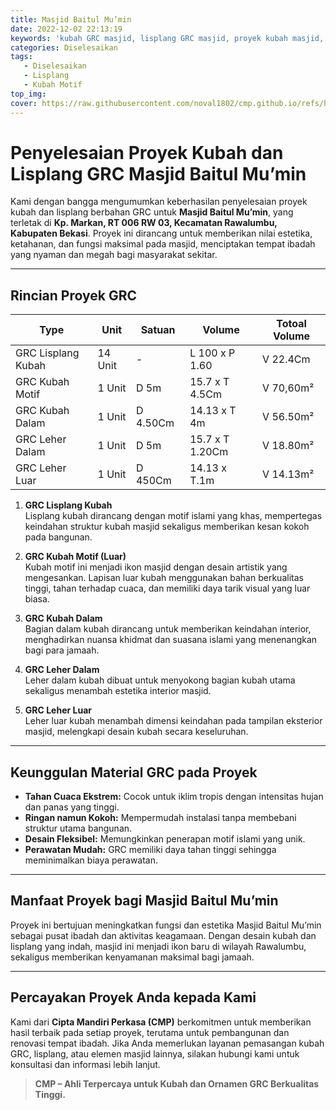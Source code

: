 ```yaml
---
title: Masjid Baitul Mu’min
date: 2022-12-02 22:13:19
keywords: 'kubah GRC masjid, lisplang GRC masjid, proyek kubah masjid, kontraktor kubah GRC, desain kubah islami, renovasi masjid Bekasi, jasa pemasangan GRC, material GRC berkualitas, estetika masjid.'
categories: Diselesaikan
tags: 
   - Diselesaikan
   - Lisplang
   - Kubah Motif
top_img:
cover: https://raw.githubusercontent.com/noval1802/cmp.github.io/refs/heads/main/asset/PHOTO-2025-01-18-17-51-30%20-%20Copy.jpg
---
```


# **Penyelesaian Proyek Kubah dan Lisplang GRC Masjid Baitul Mu’min**

Kami dengan bangga mengumumkan keberhasilan penyelesaian proyek kubah dan lisplang berbahan GRC untuk **Masjid Baitul Mu’min**, yang terletak di **Kp. Markan, RT 006 RW 03, Kecamatan Rawalumbu, Kabupaten Bekasi**. Proyek ini dirancang untuk memberikan nilai estetika, ketahanan, dan fungsi maksimal pada masjid, menciptakan tempat ibadah yang nyaman dan megah bagi masyarakat sekitar.  

---
## **Rincian Proyek GRC**  

|       Type      |  Unit  | Satuan |   Volume    | Totoal Volume |
| --------------- | ------ | ------ | ----------- | ------------- |
| GRC Lisplang Kubah | 14 Unit | - | L 100 x P 1.60 | V 22.4Cm |
| GRC Kubah Motif | 1 Unit | D 5m | 15.7 x T 4.5Cm | V 70,60m² |
| GRC Kubah Dalam | 1 Unit | D 4.50Cm | 14.13 x T 4m | V 56.50m² |
| GRC Leher Dalam | 1 Unit | D 5m | 15.7 x T 1.20Cm | V 18.80m² |
| GRC Leher Luar | 1 Unit | D 450Cm | 14.13 x T.1m | V 14.13m² |



1. **GRC Lisplang Kubah**  
   Lisplang kubah dirancang dengan motif islami yang khas, mempertegas keindahan struktur kubah masjid sekaligus memberikan kesan kokoh pada bangunan.  

2. **GRC Kubah Motif (Luar)**  
   Kubah motif ini menjadi ikon masjid dengan desain artistik yang mengesankan. Lapisan luar kubah menggunakan bahan berkualitas tinggi, tahan terhadap cuaca, dan memiliki daya tarik visual yang luar biasa.  

3. **GRC Kubah Dalam**  
   Bagian dalam kubah dirancang untuk memberikan keindahan interior, menghadirkan nuansa khidmat dan suasana islami yang menenangkan bagi para jamaah.  

4. **GRC Leher Dalam**  
   Leher dalam kubah dibuat untuk menyokong bagian kubah utama sekaligus menambah estetika interior masjid.  

5. **GRC Leher Luar**  
   Leher luar kubah menambah dimensi keindahan pada tampilan eksterior masjid, melengkapi desain kubah secara keseluruhan.  

---

## **Keunggulan Material GRC pada Proyek**  
- **Tahan Cuaca Ekstrem:** Cocok untuk iklim tropis dengan intensitas hujan dan panas yang tinggi.  
- **Ringan namun Kokoh:** Mempermudah instalasi tanpa membebani struktur utama bangunan.  
- **Desain Fleksibel:** Memungkinkan penerapan motif islami yang unik.  
- **Perawatan Mudah:** GRC memiliki daya tahan tinggi sehingga meminimalkan biaya perawatan.  

---

## **Manfaat Proyek bagi Masjid Baitul Mu’min**  
Proyek ini bertujuan meningkatkan fungsi dan estetika Masjid Baitul Mu’min sebagai pusat ibadah dan aktivitas keagamaan. Dengan desain kubah dan lisplang yang indah, masjid ini menjadi ikon baru di wilayah Rawalumbu, sekaligus memberikan kenyamanan maksimal bagi jamaah.  

---

## **Percayakan Proyek Anda kepada Kami**  
Kami dari **Cipta Mandiri Perkasa (CMP)** berkomitmen untuk memberikan hasil terbaik pada setiap proyek, terutama untuk pembangunan dan renovasi tempat ibadah. Jika Anda memerlukan layanan pemasangan kubah GRC, lisplang, atau elemen masjid lainnya, silakan hubungi kami untuk konsultasi dan informasi lebih lanjut.  

> **CMP – Ahli Terpercaya untuk Kubah dan Ornamen GRC Berkualitas Tinggi.**  